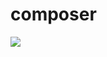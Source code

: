 # composer

[![](https://images.microbadger.com/badges/image/dockerepo/composer.svg)](https://microbadger.com/images/dockerepo/composer "Get your own image badge on microbadger.com")
